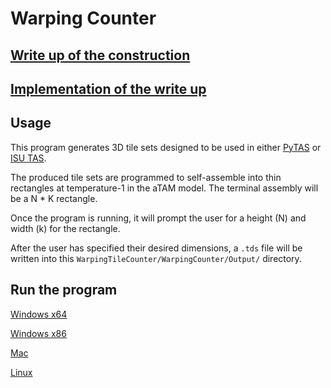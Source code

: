 # Warping Counter

## [Write up of the construction](tex/main.pdf)

## [Implementation of the write up](WarpingCounter/WarpingCounter/TileGenerator.cs)

## Usage

This program generates 3D tile sets designed to be used in either [PyTAS](http://self-assembly.net/wiki/index.php?title=PyTAS) or [ISU TAS](http://self-assembly.net/wiki/index.php?title=ISU_TAS).

The produced tile sets are programmed to self-assemble into thin rectangles
at temperature-1 in the aTAM model. The terminal assembly will be a N * K rectangle.

Once the program is running, it will prompt the user for a height (N)
and width (k) for the rectangle.

After the user has specified their desired dimensions, a `.tds` file will be written into this `WarpingTileCounter/WarpingCounter/Output/` directory.

## Run the program

[Windows x64](WarpingCounter\WarpingCounter\bin\Release\netcoreapp3.0\publish\win-x64)

[Windows x86](WarpingCounter\WarpingCounter\bin\Release\netcoreapp3.0\publish\win-x86)

[Mac](WarpingCounter\WarpingCounter\bin\Release\netcoreapp3.0\publish\mac)

[Linux](WarpingCounter\WarpingCounter\bin\Release\netcoreapp3.0\publish\linux)